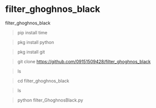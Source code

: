 # filter_ghoghnos_black
filter_ghoghnos_black

> pip install time

> pkg install python

> pkg install git

> git clone https://github.com/09151509428/filter_ghoghnos_black

> ls

> cd filter_ghoghnos_black

> ls

> python filter_GhoghnosBlack.py
